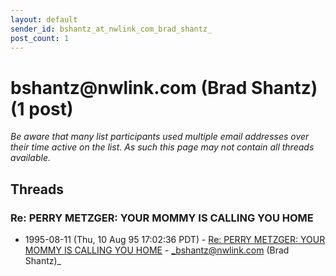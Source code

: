 ```yaml
---
layout: default
sender_id: bshantz_at_nwlink_com_brad_shantz_
post_count: 1
---
```


# bshantz<span>@</span>nwlink.com (Brad Shantz) (1 post)

_Be aware that many list participants used multiple email addresses over their time active on the list. As such this page may not contain all threads available._

## Threads

### Re: PERRY METZGER: YOUR MOMMY IS CALLING YOU HOME
+ 1995-08-11 (Thu, 10 Aug 95 17:02:36 PDT) - [Re: PERRY METZGER: YOUR MOMMY IS CALLING YOU HOME](/archive/1995/08/7359316bb39a7eb022d9bb3b670118894a52ed861e0f76cecc2e23f803d9174f) - _bshantz@nwlink.com (Brad Shantz)_

